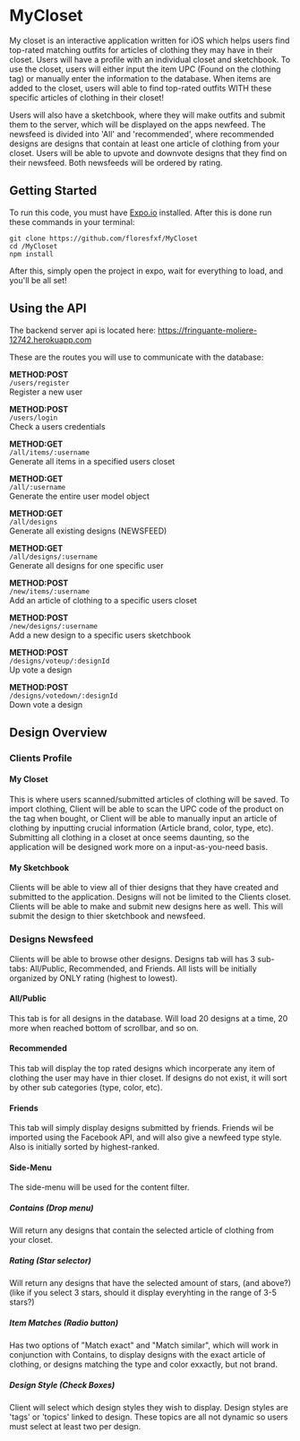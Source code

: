 # MyCloset
My closet is an interactive application written for iOS which helps users find top-rated matching outfits for articles of clothing they may have in their closet. Users will have a profile with an individual closet and sketchbook. To use the closet, users will either input the item UPC (Found on the clothing tag) or manually enter the information to the database. When items are added to the closet, users will able to find top-rated outfits WITH these specific articles of clothing in their closet!

  
Users will also have a sketchbook, where they will make outfits and submit them to the server, which will be displayed on the apps newfeed. The newsfeed is divided into 'All' and 'recommended', where recommended designs are designs that contain at least one article of clothing from your closet. Users will be able to upvote and downvote designs that they find on their newsfeed. Both newsfeeds will be ordered by rating.

## Getting Started
To run this code, you must have [Expo.io](https://expo.io/) installed.
After this is done run these commands in your terminal:
```
git clone https://github.com/floresfxf/MyCloset
cd /MyCloset
npm install
```
After this, simply open the project in expo, wait for everything to load, and you'll be all set!

## Using the API
The backend server api is located here:
https://fringuante-moliere-12742.herokuapp.com

These are the routes you will use to communicate with the database:
  
**METHOD:POST**  
`/users/register`  
Register a new user  
  
**METHOD:POST**  
`/users/login`    
Check a users credentials  
  
**METHOD:GET**  
`/all/items/:username`   
Generate all items in a specified users closet  
  
**METHOD:GET**  
`/all/:username`  
Generate the entire user model object  
  
**METHOD:GET**  
`/all/designs`  
Generate all existing designs (NEWSFEED) 
  
**METHOD:GET**  
`/all/designs/:username`  
Generate all designs for one specific user  
  
**METHOD:POST**  
`/new/items/:username`   
Add an article of clothing to a specific users closet  
  
**METHOD:POST**  
`/new/designs/:username`  
Add a new design to a specific users sketchbook  
  
**METHOD:POST**  
`/designs/voteup/:designId`   
Up vote a design  
  
**METHOD:POST**  
`/designs/votedown/:designId`  
Down vote a design  
  

## Design Overview
### Clients Profile
#### My Closet 
This is where users scanned/submitted articles of clothing will be saved.
To import clothing, Client will be able to scan the UPC code of the product on the tag when bought, or Client will be able to manually input an article of clothing by inputting crucial information (Article brand, color, type, etc).
Submitting all clothing in a closet at once seems daunting, so the application will be designed work more on a input-as-you-need basis.
#### My Sketchbook
Clients will be able to view all of thier designs that they have created and submitted to the application. Designs will not be limited to the Clients closet.
Clients will be able to make and submit new designs here as well. This will submit the design to thier sketchbook and newsfeed.
### Designs Newsfeed
Clients will be able to browse other designs.
Designs tab will has 3 sub-tabs: All/Public, Recommended, and Friends.
All lists will be initially organized by ONLY rating (highest to lowest).
#### All/Public
This tab is for all designs in the database. Will load 20 designs at a time, 20 more when reached bottom of scrollbar, and so on.
#### Recommended
This tab will display the top rated designs which incorperate any item of clothing the user may have in thier closet. If designs do not exist, it will sort by other sub categories (type, color, etc).
#### Friends
This tab will simply display designs submitted by friends. Friends wil be imported using the Facebook API, and will also give a newfeed type style. Also is initially sorted by highest-ranked.
#### Side-Menu
The side-menu will be used for the content filter. 
##### Contains (Drop menu)
Will return any designs that contain the selected article of clothing from your closet.
##### Rating (Star selector)
Will return any designs that have the selected amount of stars, (and above?)(like if you select 3 stars, should it display everyhting in the range of 3-5 stars?)
##### Item Matches (Radio button)
Has two options of "Match exact" and "Match similar", which will work in conjunction with Contains, to display designs with the exact article of clothing, or designs matching the type and color exxactly, but not brand.
##### Design Style (Check Boxes)
Client will select which design styles they wish to display. Design styles are 'tags' or 'topics' linked to design. These topics are all not dynamic so users must select at least two per design.

